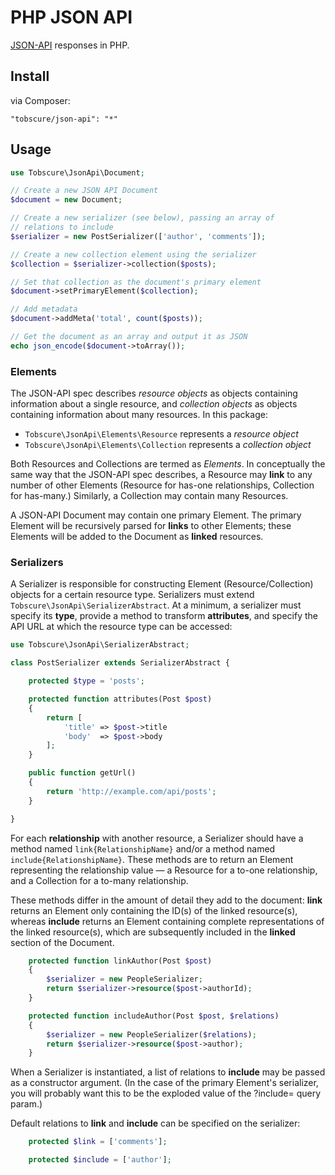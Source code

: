# PHP JSON API

[JSON-API](http://jsonapi.org) responses in PHP.

## Install

via Composer:

    "tobscure/json-api": "*"

## Usage

```php
use Tobscure\JsonApi\Document;

// Create a new JSON API Document
$document = new Document;

// Create a new serializer (see below), passing an array of 
// relations to include
$serializer = new PostSerializer(['author', 'comments']);

// Create a new collection element using the serializer
$collection = $serializer->collection($posts);

// Set that collection as the document's primary element
$document->setPrimaryElement($collection);

// Add metadata
$document->addMeta('total', count($posts));

// Get the document as an array and output it as JSON
echo json_encode($document->toArray());
```

### Elements

The JSON-API spec describes *resource objects* as objects containing information about a single resource, and *collection objects* as objects containing information about many resources. In this package:

- `Tobscure\JsonApi\Elements\Resource` represents a *resource object*
- `Tobscure\JsonApi\Elements\Collection` represents a *collection object*

Both Resources and Collections are termed as *Elements*. In conceptually the same way that the JSON-API spec describes, a Resource may **link** to any number of other Elements (Resource for has-one relationships, Collection for has-many.) Similarly, a Collection may contain many Resources.

A JSON-API Document may contain one primary Element. The primary Element will be recursively parsed for **links** to other Elements; these Elements will be added to the Document as **linked** resources.

### Serializers

A Serializer is responsible for constructing Element (Resource/Collection) objects for a certain resource type. Serializers must extend `Tobscure\JsonApi\SerializerAbstract`. At a minimum, a serializer must specify its **type**, provide a method to transform **attributes**, and specify the API URL at which the resource type can be accessed:

```php
use Tobscure\JsonApi\SerializerAbstract;

class PostSerializer extends SerializerAbstract {

    protected $type = 'posts';

    protected function attributes(Post $post)
    {
        return [
            'title' => $post->title
            'body'  => $post->body
        ];
    }

    public function getUrl()
    {
        return 'http://example.com/api/posts';
    }

}
```

For each **relationship** with another resource, a Serializer should have a method named `link{RelationshipName}` and/or a method named `include{RelationshipName}`. These methods are to return an Element representing the relationship value — a Resource for a to-one relationship, and a Collection for a to-many relationship.

These methods differ in the amount of detail they add to the document: **link** returns an Element only containing the ID(s) of the linked resource(s), whereas **include** returns an Element containing complete representations of the linked resource(s), which are subsequently included in the **linked** section of the Document.

```php
    protected function linkAuthor(Post $post)
    {
        $serializer = new PeopleSerializer;
        return $serializer->resource($post->authorId);
    }

    protected function includeAuthor(Post $post, $relations)
    {
        $serializer = new PeopleSerializer($relations);
        return $serializer->resource($post->author);
    }
```

When a Serializer is instantiated, a list of relations to **include** may be passed as a constructor argument. (In the case of the primary Element's serializer, you will probably want this to be the exploded value of the ?include= query param.)

Default relations to **link** and **include** can be specified on the serializer:

```php
    protected $link = ['comments'];

    protected $include = ['author'];
```
